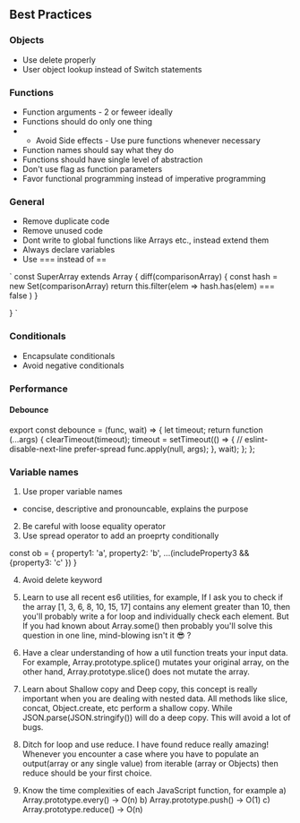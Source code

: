##   Best Practices


### Objects
- Use delete properly
- User object lookup instead of Switch statements

### Functions
- Function arguments - 2 or feweer ideally
- Functions should do only one thing
- -  Avoid Side effects - Use pure functions whenever necessary
- Function names should say what they do
- Functions should have single level of abstraction
- Don't use flag as function parameters
- Favor functional programming instead of imperative programming

### General
- Remove duplicate code
- Remove unused code
- Dont write to global functions like Arrays etc., instead extend them
- Always declare variables
- Use === instead of ==

`
const SuperArray extends Array {
  diff(comparisonArray) {
    const hash = new Set(comparisonArray)
    return this.filter(elem => hash.has(elem) === false )
 }

}
`

### Conditionals
- Encapsulate conditionals
- Avoid negative conditionals


### Performance
#### Debounce
export const debounce = (func, wait) => {
  let timeout;
  return function (...args) {
    clearTimeout(timeout);
    timeout = setTimeout(() => {
      // eslint-disable-next-line prefer-spread
      func.apply(null, args);
    }, wait);
  };
};


### Variable names
1. Use proper variable names
  - concise, descriptive and pronouncable, explains the purpose
2. Be careful with loose equality operator
3. Use spread operator to add an proeprty conditionally

const ob = {
  property1: 'a',
  property2: 'b',
  ...(includeProperty3 && {property3: 'c' })
}

4. Avoid delete keyword


1. Learn to use all recent es6 utilities, for example, If I ask you to check if the array [1, 3, 6, 8, 10, 15, 17] contains any element greater than 10, then you'll probably write a for loop and individually check each element. But If you had known about Array.some() then probably you'll solve this question in one line, mind-blowing isn't it 😎 ?

2. Have a clear understanding of how a util function treats your input data. For example, Array.prototype.splice() mutates your original array, on the other hand, Array.prototype.slice() does not mutate the array.

3. Learn about Shallow copy and Deep copy, this concept is really important when you are dealing with nested data. All methods like slice, concat, Object.create, etc perform a shallow copy. While JSON.parse(JSON.stringify()) will do a deep copy. This will avoid a lot of bugs.

4. Ditch for loop and use reduce. I have found reduce really amazing! Whenever you encounter a case where you have to populate an output(array or any single value) from iterable (array or Objects) then reduce should be your first choice.

5. Know the time complexities of each JavaScript function, for example
a) Array.prototype.every() -> O(n)
b) Array.prototype.push() -> O(1)
c) Array.prototype.reduce() -> O(n)